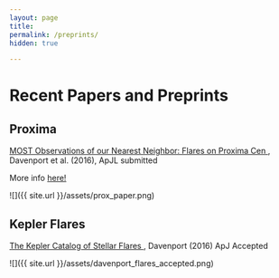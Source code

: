 ```yaml
---
layout: page
title:
permalink: /preprints/
hidden: true

---
```



# Recent Papers and Preprints


## Proxima
<a href="https://dl.dropboxusercontent.com/u/47240764/davenport_proxima_flares.pdf">
MOST Observations of our Nearest Neighbor: Flares on Proxima Cen
</a>, Davenport et al. (2016), ApJL submitted

More info [here!](http://www.ifweassume.com/2016/08/flares-on-proxima-cen.html)

![]({{ site.url }}/assets/prox_paper.png)


## Kepler Flares
<a href="https://arxiv.org/abs/1607.03494">
The Kepler Catalog of Stellar Flares
</a>, Davenport (2016) ApJ Accepted



![]({{ site.url }}/assets/davenport_flares_accepted.png)

